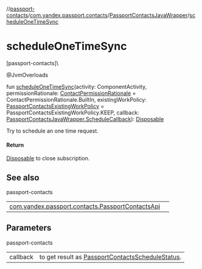 //[passport-contacts](../../../index.md)/[com.yandex.passport.contacts](../index.md)/[PassportContactsJavaWrapper](index.md)/[scheduleOneTimeSync](schedule-one-time-sync.md)

# scheduleOneTimeSync

[passport-contacts]\

@JvmOverloads

fun [scheduleOneTimeSync](schedule-one-time-sync.md)(activity: ComponentActivity, permissionRationale: [ContactPermissionRationale](../../../../passport-contacts-core/passport-contacts-core/com.yandex.passport.contacts.core/-contact-permission-rationale/index.md) = ContactPermissionRationale.BuiltIn, existingWorkPolicy: [PassportContactsExistingWorkPolicy](../-passport-contacts-existing-work-policy/index.md) = PassportContactsExistingWorkPolicy.KEEP, callback: [PassportContactsJavaWrapper.ScheduleCallback](-schedule-callback/index.md)): [Disposable](../../../../passport/passport/com.yandex.passport.common/-disposable/index.md)

Try to schedule an one time request.

#### Return

[Disposable](../../../../passport/passport/com.yandex.passport.common/-disposable/index.md) to close subscription.

## See also

passport-contacts

| | |
|---|---|
| [com.yandex.passport.contacts.PassportContactsApi](../-passport-contacts-api/schedule-one-time-sync.md) |  |

## Parameters

passport-contacts

| | |
|---|---|
| callback | to get result as [PassportContactsScheduleStatus](../-passport-contacts-schedule-status/index.md). |
